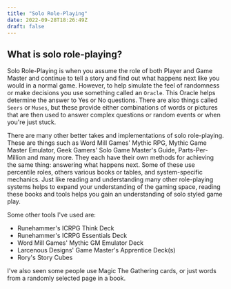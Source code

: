 ```yaml
---
title: "Solo Role-Playing"
date: 2022-09-28T18:26:49Z
draft: false
---
```

## What is solo role-playing?

Solo Role-Playing is when you assume the role of both Player and Game Master and
continue to tell a story and find out what happens next like you would in a
normal game. However, to help simulate the feel of randomness or make decisions
you use something called an `Oracle`. This Oracle helps determine the answer to
Yes or No questions. There are also things called `Seers` or `Muses`, but these
provide either combinations of words or pictures that are then used to answer
complex questions or random events or when you're just stuck.

There are many other better takes and implementations of solo role-playing.
These are things such as Word Mill Games' Mythic RPG, Mythic Game Master
Emulator, Geek Gamers' Solo Game Master's Guide, Parts-Per-Million and many
more. They each have their own methods for achieving the same thing: answering
what happens next. Some of these use percentile roles, others various books or
tables, and system-specific mechanics. Just like reading and understanding many
other role-playing systems helps to expand your understanding of the gaming
space, reading these books and tools helps you gain an understanding of solo
styled game play.

Some other tools I've used are:

* Runehammer's ICRPG Think Deck
* Runehammer's ICRPG Essentials Deck
* Word Mill Games' Mythic GM Emulator Deck
* Larcenous Designs' Game Master's Apprentice Deck(s)
* Rory's Story Cubes

I've also seen some people use Magic The Gathering cards, or just words from a
randomly selected page in a book.
